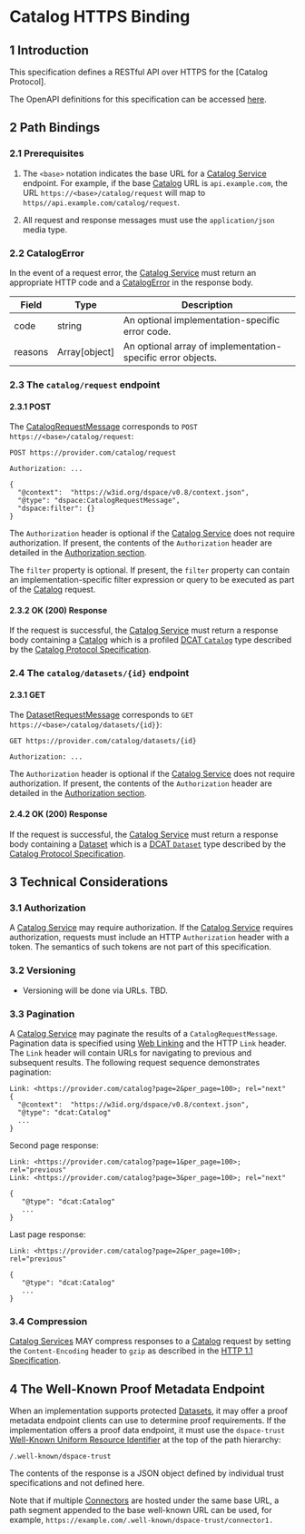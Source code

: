 # Catalog HTTPS Binding

## 1 Introduction

This specification defines a RESTful API over HTTPS for the [Catalog Protocol].

The OpenAPI definitions for this specification can be accessed [here](TBD).

## 2 Path Bindings

### 2.1 Prerequisites

1. The `<base>` notation indicates the base URL for a [Catalog Service](../model/terminology.md#catalog-service) endpoint. For example, if the base [Catalog](../model/terminology.md#catalog) URL is `api.example.com`, the URL `https://<base>/catalog/request`
   will map to `https//api.example.com/catalog/request`.

2. All request and response messages must use the `application/json` media type.

### 2.2 CatalogError

In the event of a request error, the [Catalog Service](../model/terminology.md#catalog-service) must return an appropriate HTTP code and a [CatalogError](./catalog.protocol.md#) in the response body.

| Field   | Type          | Description                                                 |
|---------|---------------|-------------------------------------------------------------|
| code    | string        | An optional implementation-specific error code.             |
| reasons | Array[object] | An optional array of implementation-specific error objects. |

### 2.3 The `catalog/request` endpoint

#### 2.3.1 POST

The [CatalogRequestMessage](catalog.protocol.md#21-catalogrequestmessage) corresponds to `POST https://<base>/catalog/request`:

```
POST https://provider.com/catalog/request

Authorization: ...

{
  "@context":  "https://w3id.org/dspace/v0.8/context.json",
  "@type": "dspace:CatalogRequestMessage",
  "dspace:filter": {}
}
```

The `Authorization` header is optional if the [Catalog Service](../model/terminology.md#catalog-service) does not require authorization. If present, the contents of the `Authorization` header are detailed in the
[Authorization section](#31-authorization).

The `filter` property is optional. If present, the `filter` property can contain an implementation-specific filter expression or query to be executed as part of the [Catalog](../model/terminology.md#catalog)
request.

#### 2.3.2 OK (200) Response

If the request is successful, the [Catalog Service](../model/terminology.md#catalog-service) must return a response body containing a [Catalog](./message/catalog.json) which is a profiled [DCAT `Catalog`](https://www.w3.org/TR/vocab-dcat-3/#Class:Catalog) type
described by the [Catalog Protocol Specification](catalog.protocol.md).

### 2.4 The `catalog/datasets/{id}` endpoint

#### 2.3.1 GET

The [DatasetRequestMessage](catalog.protocol.md#24-datasetrequestmessage) corresponds to `GET https://<base>/catalog/datasets/{id}}`:

```
GET https://provider.com/catalog/datasets/{id}

Authorization: ...

```

The `Authorization` header is optional if the [Catalog Service](../model/terminology.md#catalog-service) does not require authorization. If present, the contents of the `Authorization` header are detailed in the
[Authorization section](#31-authorization).

#### 2.4.2 OK (200) Response

If the request is successful, the [Catalog Service](../model/terminology.md#catalog-service) must return a response body containing a [Dataset](./message/dataset.json) which is a [DCAT `Dataset`](https://www.w3.org/TR/vocab-dcat-3/#Class:Dataset) type
described by the [Catalog Protocol Specification](catalog.protocol.md).

## 3 Technical Considerations

### 3.1 Authorization

A [Catalog Service](../model/terminology.md#catalog-service) may require authorization. If the [Catalog Service](../model/terminology.md#catalog-service) requires authorization, requests must include an HTTP `Authorization` header with a token. The semantics of
such tokens are not part of this specification.

### 3.2 Versioning

- Versioning will be done via URLs. TBD.

### 3.3 Pagination

A [Catalog Service](../model/terminology.md#catalog-service) may paginate the results of a `CatalogRequestMessage`. Pagination data is specified using [Web Linking](https://datatracker.ietf.org/doc/html/rfc5988)
and the HTTP `Link` header. The `Link` header will contain URLs for navigating to previous and subsequent results. The following request sequence demonstrates pagination:

```
Link: <https://provider.com/catalog?page=2&per_page=100>; rel="next"
{
  "@context":  "https://w3id.org/dspace/v0.8/context.json",
  "@type": "dcat:Catalog"
  ...
}

```

Second page response:

```
Link: <https://provider.com/catalog?page=1&per_page=100>; rel="previous"
Link: <https://provider.com/catalog?page=3&per_page=100>; rel="next"

{
   "@type": "dcat:Catalog"
   ...
}
```

Last page response:

```
Link: <https://provider.com/catalog?page=2&per_page=100>; rel="previous"

{
   "@type": "dcat:Catalog"
   ...
}
```

### 3.4 Compression

[Catalog Services](../model/terminology.md#catalog-service) MAY compress responses to a [Catalog](../model/terminology.md#catalog) request by setting the `Content-Encoding` header to `gzip` as described in
the [HTTP 1.1 Specification](https://www.rfc-editor.org/rfc/rfc9110.html#name-gzip-coding).

## 4 The Well-Known Proof Metadata Endpoint

When an implementation supports protected [Datasets](../model/terminology.md#dataset), it may offer a proof metadata endpoint clients can use to determine proof requirements. If the implementation
offers a proof data endpoint, it must use the `dspace-trust` [Well-Known Uniform Resource Identifier](https://www.rfc-editor.org/rfc/rfc8615.html) at the top of the 
path hierarchy:

`/.well-known/dspace-trust`

The contents of the response is a JSON object defined by individual trust specifications and not defined here.

Note that if multiple [Connectors](../model/terminology.md#connector--data-service-) are hosted under the same base URL, a path segment appended to the base well-known URL can be used, for example,
`https://example.com/.well-known/dspace-trust/connector1.`
